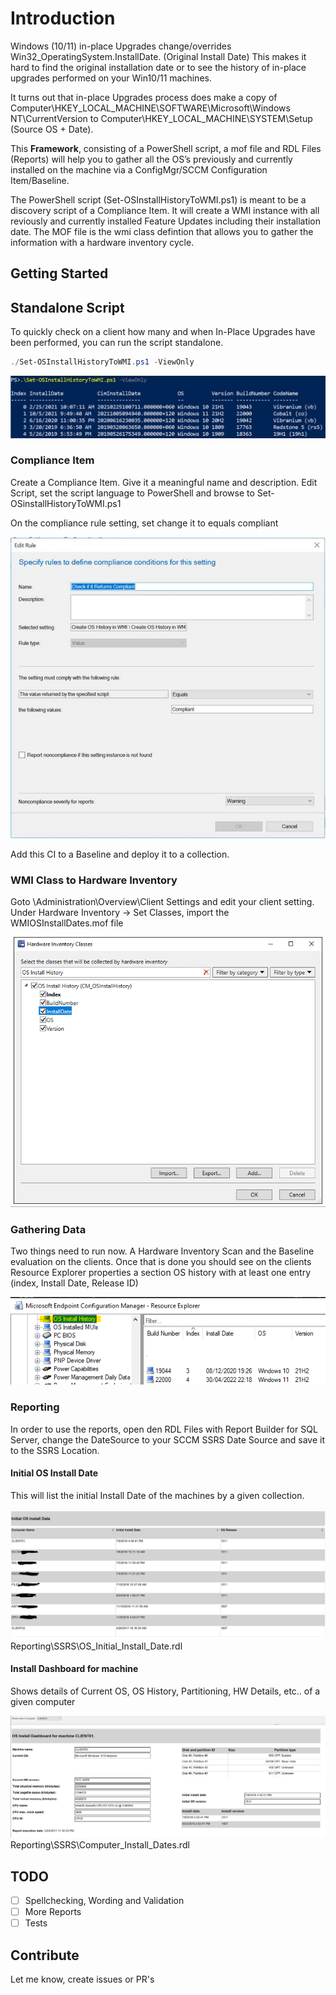# Introduction

Windows (10/11) in-place Upgrades change/overrides Win32_OperatingSystem.InstallDate. (Original Install Date)
This makes it hard to find the original installation date or to see the history of in-place upgrades performed on your Win10/11 machines.

It turns out that in-place Upgrades process does make a copy of Computer\HKEY_LOCAL_MACHINE\SOFTWARE\Microsoft\Windows NT\CurrentVersion to Computer\HKEY_LOCAL_MACHINE\SYSTEM\Setup (Source OS + Date).

This **Framework**, consisting of a PowerShell script, a mof file and RDL Files (Reports) will help you to gather all the OS’s previously and currently installed on the machine via a ConfigMgr/SCCM Configuration Item/Baseline.

The PowerShell script (Set-OSInstallHistoryToWMI.ps1) is meant to be a discovery script of a Compliance Item. It will create a WMI instance with all reviously and currently installed Feature Updates including their installation date. The MOF file is the wmi class defintion that allows you to gather the information with a hardware inventory cycle.

## Getting Started

## Standalone Script

To quickly check on a client how many and when In-Place Upgrades have been performed, you can run the script standalone.

```powershell
./Set-OSInstallHistoryToWMI.ps1 -ViewOnly
```

![Alt text](/res/StandAloneScript.png "Stand Alone Script")

### Compliance Item

Create a Compliance Item. Give it a meaningful name and description.
Edit Script, set the script language to PowerShell and browse to Set-OSinstallHistoryToWMI.ps1

On the compliance rule setting, set change it to equals compliant

![Alt text](/res/CI_Rule.png "CI Rule")

Add this CI to a Baseline and deploy it to a collection.

### WMI Class to Hardware Inventory

Goto \Administration\Overview\Client Settings and edit your client setting.
Under Hardware Inventory -> Set Classes, import the WMIOSInstallDates.mof file

![Alt text](/res/Hinv_MOF_import.png "Hinv MOF import")

### Gathering Data

Two things need to run now. A Hardware Inventory Scan and the Baseline evaluation on the clients.
Once that is done you should see on the clients Resource Explorer properties a section OS history
with at least one entry (index, Install Date, Release ID)

![Alt text](/res/ResourceExplorer_example.png "Resource Explorer")

### Reporting

In order to use the reports, open den RDL Files with Report Builder for SQL Server,
change the DateSource to your SCCM SSRS Date Source and save it to the SSRS Location.

#### Initial OS Install Date

This will list the initial Install Date of the machines by a given collection.

![Alt text](/res/Initial_OS_Install_Date.jpg "Initial OS Install Date Report")
Reporting\SSRS\OS_Initial_Install_Date.rdl

#### Install Dashboard for machine

Shows details of Current OS, OS History, Partitioning, HW Details, etc.. of a given computer

![Alt text](/res/OS_Install_Dashboard_for_machine.PNG "OS install Dashboard for machine")
Reporting\SSRS\Computer_Install_Dates.rdl

## TODO
- [ ] Spellchecking, Wording and Validation
- [ ] More Reports
- [ ] Tests

## Contribute

Let me know, create issues or PR's
